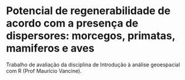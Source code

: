 # Potencial de regenerabilidade de acordo com a presença de dispersores: morcegos, primatas, mamiferos e aves <red>

Trabalho de avaliação da disciplina de Introdução à análise geoespacial com R (Prof Maurício Vancine). 

